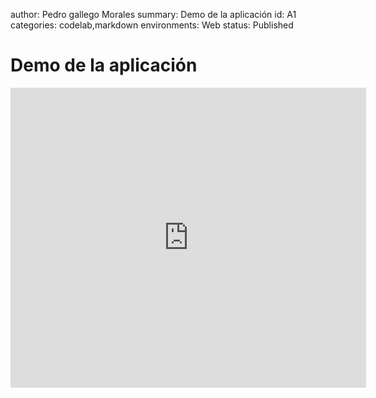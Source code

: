 author: Pedro gallego Morales
summary: Demo de la aplicación
id: A1
categories: codelab,markdown
environments: Web
status: Published

# Demo de la aplicación


<iframe width="569" height="480" src="https://www.youtube.com/embed/59-pr6MsjKk" title="YouTube video player" frameborder="0" allow="accelerometer; autoplay; clipboard-write; encrypted-media; gyroscope; picture-in-picture" allowfullscreen></iframe>
